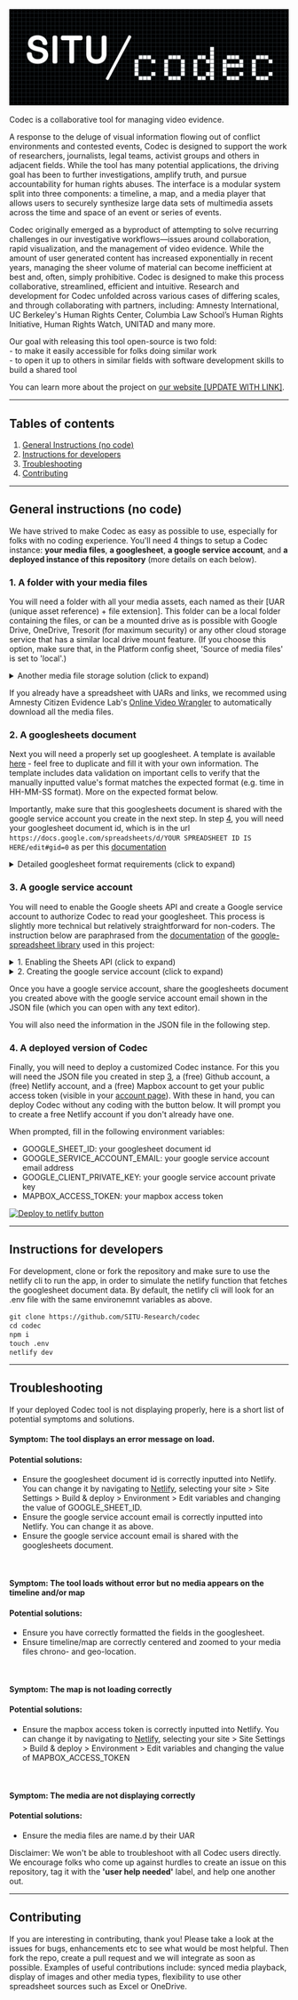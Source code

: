 <img src="codec white on black logo cropped center.png" alt="SITU Research and Codec logos">

Codec is a collaborative tool for managing video evidence.

A response to the deluge of visual information flowing out of conflict environments and contested events, Codec is designed to support the work of researchers, journalists, legal teams, activist groups and others in adjacent fields. While the tool has many potential applications, the driving goal has been to further investigations, amplify truth, and pursue accountability for human rights abuses. The interface is a modular system split into three components: a timeline, a map, and a media player that allows users to securely synthesize large data sets of multimedia assets across the time and space of an event or series of events.

Codec originally emerged as a byproduct of attempting to solve recurring challenges in our investigative workflows—issues around collaboration, rapid visualization, and the management of video evidence. While the amount of user generated content has increased exponentially in recent years, managing the sheer volume of material can become inefficient at best and, often, simply prohibitive. Codec is designed to make this process collaborative, streamlined, efficient and intuitive. Research and development for Codec unfolded across various cases of differing scales, and through collaborating with partners, including: Amnesty International, UC Berkeley's Human Rights Center, Columbia Law School’s Human Rights Initiative, Human Rights Watch, UNITAD and many more.


Our goal with releasing this tool open-source is two fold: <br>
\- to make it easily accessible for folks doing similar work <br>
\- to open it up to others in similar fields with software development skills to build a shared tool

You can learn more about the project on [our website [UPDATE WITH LINK]](https://www.situ.nyc/research/codec).

***

## Tables of contents

1. [General Instructions (no code)](#general-instructions-no-code)
2. [Instructions for developers](#instructions-for-developers)
3. [Troubleshooting](#troubleshooting)
4. [Contributing](#contributing)

***

## General instructions (no code)

We have strived to make Codec as easy as possible to use, especially for folks with no coding experience. You'll need 4 things to setup a Codec instance: **your media files**, **a googlesheet**, **a google service account**, and **a deployed instance of this repository** (more details on each below).

### 1. A folder with your media files

You will need a folder with all your media assets, each named as their [UAR (unique asset reference) + file extension]. This folder can be a local folder containing the files, or can be a mounted drive as is possible with Google Drive, OneDrive, Tresorit (for maximum security) or any other cloud storage service that has a similar local drive mount feature. (If you choose this option, make sure that, in the Platform config sheet, 'Source of media files' is set to 'local'.)

<details>

<summary>Another media file storage solution (click to expand) </summary>

Another media file storage solution is to use a cloud storage service such as Amazon Web Services’ S3. After having uploaded the necessary files to an S3 bucket and the necessary url links filled in the spreadsheet, any user with access to the platform can then play the files without needing a local copy or a local drive streaming solution. It thus makes public dissemination easier. However, it is slightly more technically difficult to set up and is not as secure. (If you choose this option, make sure that, in the Platform config sheet, 'Source of media files' is set to 'url'.)
</details>

If you already have a spreadsheet with UARs and links, we recommed using Amnesty Citizen Evidence Lab's [Online Video Wrangler](https://citizenevidence.org/2021/03/25/online-video-wrangler/) to automatically download all the media files.

### 2. A googlesheets document

Next you will need a properly set up googlesheet. A template is available [here](https://docs.google.com/spreadsheets/d/1gUMlUpOvRWUkG10lkWk8zebtmkzK9R0Azv6inve94h4/edit?usp=sharing) - feel free to duplicate and fill it with your own information. The template includes data validation on important cells to verify that the manually inputted value's format matches the expected format (e.g. time in HH-MM-SS format). More on the expected format below.

Importantly, make sure that this googlesheets document is shared with the google service account you create in the next step. In step [4](#4-a-deployed-version-of-codec), you will need your googlesheet document id, which is in the url `https://docs.google.com/spreadsheets/d/YOUR SPREADSHEET ID IS HERE/edit#gid=0` as per this [documentation](https://developers.google.com/sheets/api/guides/concepts)



<details>

<summary>
Detailed googlesheet format requirements (click to expand)
</summary>

Codec expects a googlesheet with the following characteristics:


<details>

<summary>
- A tab named 'Platform config' with the following rows:
</summary>

- **Map start latitude**: the center latitude where the map loads, in decimal format e.g. 40.806
- **Map start longitude**: the center longitude where the map loads, in decimal format e.g. -73.920
- **Map start zoom**: the initial zoom level where the map loads, in decimal format e.g. 16
- **Timeline begin datetime**: the date and time when the timeline begins, in YYYY-MM-DD HH-MM-SS format e.g. 2020-06-04 19:56:00
- **Timeline end datetime**: the date and time when the timeline ends, in YYYY-MM-DD HH-MM-SS format e.g. 2020-06-04 20:06:00
- **Source of media files**: where to load the media files from, either 'local' to prompt the user to select them from their machine or 'url' to indicate the files should be loaded from their link
- **Title of tab with media assets**: the name of the tab containing information about the media assets, e.g. 'media assets'
- **Title of tab with events**: the name of the tab containing information about the events, e.g. 'events'
- **Title of column used for chronolocation**: within the media assets tab, name of the column used to locate assets on the timeline, e.g. 'Chronolocation (YYYY-MM-DD HH:MM:SS)'
- **Title of column used for duration**: within the media assets tab, name of the column used to draw the duration of assets on the timeline, e.g. 'Asset duration (HH:MM:SS)'
- **Title of column used for latitude**: within the media assets tab, name of the column with latitude used to locate assets on the map, e.g. 'Latitude (decimal)'
- **Title of column used for longitude**: within the media assets tab, name of the column with longitude used to locate assets on the map, e.g. 'Longitude (decimal)'
- **Title of column used for url**: within the media assets tab, if 'Source of media files' set to 'url, name of the column with the link to the media file
- **Rank of assets row with column names**: within the media assets tab, which row contains the column names, e.g. if it's in the second row from the top, write '2'
- **Rank of events row with column names**: within the events tab, which row contains the column names, e.g. if it's in the first row from the top, write '1'
</details>

<details>

<summary>
- A tab with details on the media assets, with the following characteristics:
</summary>

- the first column should be the UAR (Unique Asset Reference) an alphanumeric code that is unique to each media asset, e.g. 'bx010'
- to the right of all the column, there should be a column with some content such that Codec can read all the data, e.g. in cell AH 1 in the template: 'END'
- a column to indicate asset chronolocation
- a column to indicate asset latitude
- a column to indicate asset longitude
- if using cloud hosted media files, a column to indicate asset file link
- column with boolean (i.e. true/false) values will be automatically filterable in the Codec user interface. We recommend using checkboxes to avoid typos (select whole column below column name, Insert > Checkbox)
</details>


<details>

<summary>
- A tab with details on the events to mark vertical lines on the timeline (can be empty), with the following characteristics:
</summary>

- a column titled 'Datetime (YYYY-MM-DD HH:MM:SS)': to indicate where to draw the event on the timeline, e.g. '2020-06-04 20:00:00'
- a column titled 'Event': text describing the event, e.g. 'Curfew goes into effect'
</details>


</details>



### 3. A google service account

You will need to enable the Google sheets API and create a Google service account to authorize Codec to read your googlesheet. This process is slightly more technical but relatively straightforward for non-coders. The instruction below are paraphrased from the [documentation](https://theoephraim.github.io/node-google-spreadsheet/#/getting-started/authentication) of the [google-spreadsheet library](https://theoephraim.github.io/node-google-spreadsheet/) used in this project:


<details>

<summary>
1. Enabling the Sheets API (click to expand)
</summary>

1. Go to the [Google Developers Console](https://console.cloud.google.com/)
2. Select your project or create a new one (and then select it)
3. In the sidebar on the left, select APIs & Services > Library
4. Search for "sheets"
5. Click on "Google Sheets API"
6. Click the blue "Enable" button

</details>



    
<details>

<summary>
2. Creating the google service account (click to expand)
</summary>

1. Select your project in the [Google Developers Console](https://console.cloud.google.com/)
2. In the sidebar on the left, select APIs & Services > Credentials
3. Click blue "+ CREATE CREDENTIALS" and select "Service account" option
4. Enter name, description, click "CREATE"
5. You can skip permissions, click "CONTINUE"
6. Click "+ CREATE KEY" button
7. Select the "JSON" key type option
8. Click "Create" button > your JSON key file is generated and downloaded to your machine. Make sure to keep this file, it is the only copy and you will need it to deploy the platform to Netlify.
9. Click "DONE"

</details>

Once you have a google service account, share the googlesheets document you created above with the google service account email shown in the JSON file (which you can open with any text editor).

You will also need the information in the JSON file in the following step.


### 4. A deployed version of Codec

Finally, you will need to deploy a customized Codec instance. For this you will need the JSON file you created in step [3](#3-a-google-service-account), a (free) Github account, a (free) Netlify account, and a (free) Mapbox account to get your public access token (visible in your [account page](https://account.mapbox.com/)). With these in hand, you can deploy Codec without any coding with the button below. It will prompt you to create a free Netlify account if you don't already have one.

When prompted, fill in the following environment variables:
- GOOGLE_SHEET_ID: your googlesheet document id
- GOOGLE_SERVICE_ACCOUNT_EMAIL: your google service account email address
- GOOGLE_CLIENT_PRIVATE_KEY: your google service account private key
- MAPBOX_ACCESS_TOKEN: your mapbox access token

[![Deploy to netlify button](https://www.netlify.com/img/deploy/button.svg)](https://app.netlify.com/start/deploy?repository=https://github.com/SITU-Research/codec)



***

## Instructions for developers

For development, clone or fork the repository and make sure to use the netlify cli to run the app, in order to simulate the netlify function that fetches the googlesheet document data. By default, the netlify cli will look for an .env file with the same environemnt variables as above.

```
git clone https://github.com/SITU-Research/codec
cd codec
npm i
touch .env
netlify dev
```


***

## Troubleshooting 

If your deployed Codec tool is not displaying properly, here is a short list of potential symptoms and solutions.


#### Symptom: The tool displays an error message on load.
#### Potential solutions:
- Ensure the googlesheet document id is correctly inputted into Netlify. You can change it by navigating to [Netlify](https://app.netlify.com/), selecting your site > Site Settings > Build & deploy > Environment > Edit variables and changing the value of GOOGLE_SHEET_ID.
- Ensure the google service account email is correctly inputted into Netlify. You can change it as above.
- Ensure the google service account email is shared with the googlesheets document.


<br>

#### Symptom: The tool loads without error but no media appears on the timeline and/or map
#### Potential solutions:
- Ensure you have correctly formatted the fields in the googlesheet.
- Ensure timeline/map are correctly centered and zoomed to your media files chrono- and geo-location.

<br>

#### Symptom: The map is not loading correctly
#### Potential solutions:
- Ensure the mapbox access token is correctly inputted into Netlify. You can change it by navigating to [Netlify](https://app.netlify.com/), selecting your site > Site Settings > Build & deploy > Environment > Edit variables and changing the value of MAPBOX_ACCESS_TOKEN

<br>

#### Symptom: The media are not displaying correctly
#### Potential solutions:
- Ensure the media files are name.d by their UAR


Disclaimer: We won't be able to troubleshoot with all Codec users directly. We encourage folks who come up against hurdles to create an issue on this repository, tag it with the **'user help needed'** label, and help one another out.

***

## Contributing

If you are interesting in contributing, thank you! Please take a look at the issues for bugs, enhancements etc to see what would be most helpful. Then fork the repo, create a pull request and we will integrate as soon as possible. Examples of useful contributions include: synced media playback, display of images and other media types, flexibility to use other spreadsheet sources such as Excel or OneDrive.